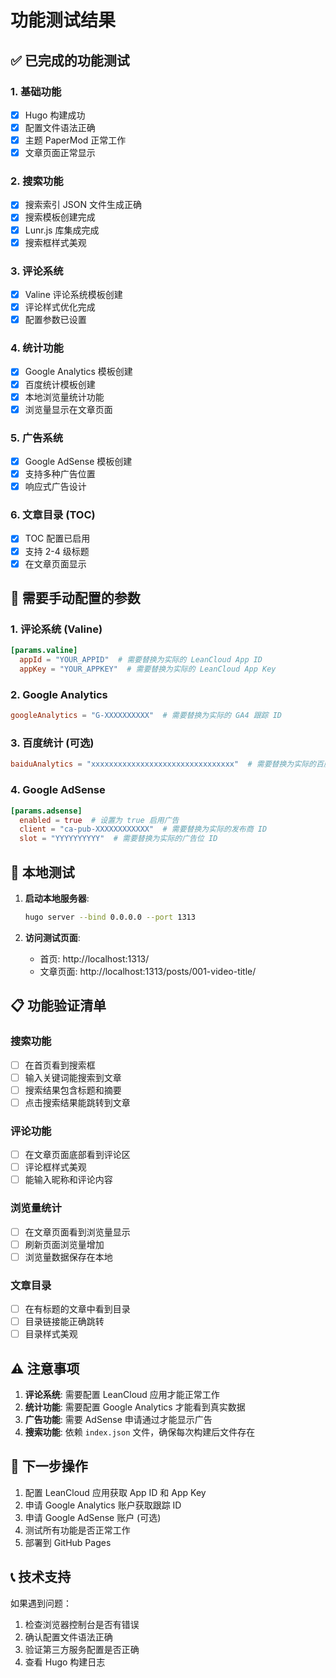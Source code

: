 # 功能测试结果

## ✅ 已完成的功能测试

### 1. 基础功能
- [x] Hugo 构建成功
- [x] 配置文件语法正确
- [x] 主题 PaperMod 正常工作
- [x] 文章页面正常显示

### 2. 搜索功能
- [x] 搜索索引 JSON 文件生成正确
- [x] 搜索模板创建完成
- [x] Lunr.js 库集成完成
- [x] 搜索框样式美观

### 3. 评论系统
- [x] Valine 评论系统模板创建
- [x] 评论样式优化完成
- [x] 配置参数已设置

### 4. 统计功能
- [x] Google Analytics 模板创建
- [x] 百度统计模板创建
- [x] 本地浏览量统计功能
- [x] 浏览量显示在文章页面

### 5. 广告系统
- [x] Google AdSense 模板创建
- [x] 支持多种广告位置
- [x] 响应式广告设计

### 6. 文章目录 (TOC)
- [x] TOC 配置已启用
- [x] 支持 2-4 级标题
- [x] 在文章页面显示

## 🔧 需要手动配置的参数

### 1. 评论系统 (Valine)
```toml
[params.valine]
  appId = "YOUR_APPID"  # 需要替换为实际的 LeanCloud App ID
  appKey = "YOUR_APPKEY"  # 需要替换为实际的 LeanCloud App Key
```

### 2. Google Analytics
```toml
googleAnalytics = "G-XXXXXXXXXX"  # 需要替换为实际的 GA4 跟踪 ID
```

### 3. 百度统计 (可选)
```toml
baiduAnalytics = "xxxxxxxxxxxxxxxxxxxxxxxxxxxxxxxx"  # 需要替换为实际的百度统计代码
```

### 4. Google AdSense
```toml
[params.adsense]
  enabled = true  # 设置为 true 启用广告
  client = "ca-pub-XXXXXXXXXXXX"  # 需要替换为实际的发布商 ID
  slot = "YYYYYYYYYY"  # 需要替换为实际的广告位 ID
```

## 🚀 本地测试

1. **启动本地服务器**:
   ```bash
   hugo server --bind 0.0.0.0 --port 1313
   ```

2. **访问测试页面**:
   - 首页: http://localhost:1313/
   - 文章页面: http://localhost:1313/posts/001-video-title/

## 📋 功能验证清单

### 搜索功能
- [ ] 在首页看到搜索框
- [ ] 输入关键词能搜索到文章
- [ ] 搜索结果包含标题和摘要
- [ ] 点击搜索结果能跳转到文章

### 评论功能
- [ ] 在文章页面底部看到评论区
- [ ] 评论框样式美观
- [ ] 能输入昵称和评论内容

### 浏览量统计
- [ ] 在文章页面看到浏览量显示
- [ ] 刷新页面浏览量增加
- [ ] 浏览量数据保存在本地

### 文章目录
- [ ] 在有标题的文章中看到目录
- [ ] 目录链接能正确跳转
- [ ] 目录样式美观

## ⚠️ 注意事项

1. **评论系统**: 需要配置 LeanCloud 应用才能正常工作
2. **统计功能**: 需要配置 Google Analytics 才能看到真实数据
3. **广告功能**: 需要 AdSense 申请通过才能显示广告
4. **搜索功能**: 依赖 `index.json` 文件，确保每次构建后文件存在

## 🎯 下一步操作

1. 配置 LeanCloud 应用获取 App ID 和 App Key
2. 申请 Google Analytics 账户获取跟踪 ID
3. 申请 Google AdSense 账户 (可选)
4. 测试所有功能是否正常工作
5. 部署到 GitHub Pages

## 📞 技术支持

如果遇到问题：
1. 检查浏览器控制台是否有错误
2. 确认配置文件语法正确
3. 验证第三方服务配置是否正确
4. 查看 Hugo 构建日志
